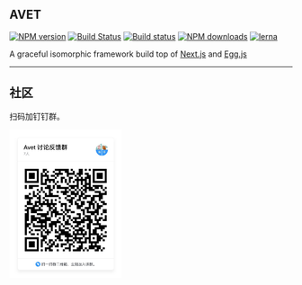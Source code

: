 ## AVET

[![NPM version](https://img.shields.io/npm/v/avet.svg?style=flat)](https://npmjs.org/package/avet)
[![Build Status](https://img.shields.io/travis/avetjs/avet.svg?style=flat)](https://travis-ci.org/avetjs/avet)
[![Build status](https://ci.appveyor.com/api/projects/status/3y0h48ruda583tvj/branch/master?svg=true)](https://ci.appveyor.com/project/okoala/avet/branch/master)
[![NPM downloads](http://img.shields.io/npm/dm/avet.svg?style=flat)](https://npmjs.org/package/avet)
[![lerna](https://img.shields.io/badge/maintained%20with-lerna-cc00ff.svg)](https://lernajs.io/)

A graceful isomorphic framework build top of [Next.js] and [Egg.js]

---

## 社区

扫码加钉钉群。

<img src="https://raw.githubusercontent.com/avetjs/avet/master/docs/resource/dingtalk.jpg" width="200"/>

[next.js]: https://github.com/zeit/next.js
[egg.js]: https://github.com/eggjs/egg
